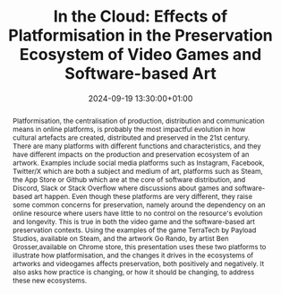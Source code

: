 ---
abstract: 'Platformisation, the centralisation of production, distribution and communication
  means in online platforms, is probably the most impactful evolution in how cultural
  artefacts are created, distributed and preserved in the 21st century. There are
  many platforms with different functions and characteristics, and they have different
  impacts on the production and preservation ecosystem of an artwork. Examples include
  social media platforms such as Instagram, Facebook, Twitter/X which are both a subject
  and medium of art, platforms such as Steam, the App Store or Github which are at
  the core of software distribution, and Discord, Slack or Stack Overflow where discussions
  about games and software-based art happen. Even though these platforms are very
  different, they raise some common concerns for preservation, namely around the dependency
  on an online resource where users have little to no control on the resource''s evolution
  and longevity.

  This is true in both the video game and the software-based art preservation contexts.
  Using the examples of the game TerraTech by Payload Studios, available on Steam,
  and the artwork Go Rando, by artist Ben Grosser,available on Chrome store, this
  presentation uses these two platforms to illustrate how platformisation, and the
  changes it drives in the ecosystems of artworks and videogames affects preservation,
  both positively and negatively. It also asks how practice is changing, or how it
  should be changing, to address these new ecosystems.'
creators:
- Patricia Falcao
date: 2024-09-19 13:30:00+01:00
document_url: https://zenodo.org/records/13827879/download/pdf
grand_parent: iPRES
institutions: []
keywords:
- approaches to preservation
- from document to data
landing_page_url: https://zenodo.org/records/13827879
language: eng
layout: publication
license: Creative Commons Attribution Share-Alike 4.0 (CC-BY-SA-4.0)
notes_url: https://docs.google.com/document/d/1TyATX9tJYvyL0Wx572QwHZp_tsNIPyhOnbkEfnzDWsg/edit#heading=h.aar4tupij1po
parent: iPRES 2024
publication_type: lightning talk
size: null
slides_url: https://zenodo.org/records/13827879
source_name: iPRES
stream_url: https://www.archief.vlaanderen.be/archief/records/dossiers/5acb210228ce4315ae650812d056a482329eb83ed2dc42398a51505dc153be81/documents/227a2716e87940519b21037d2c2726849f6e82d457d340e6926ae7ec5534600c
title: 'In the Cloud: Effects of Platformisation in the Preservation Ecosystem of
  Video Games and Software-based Art'
year: 2024
---